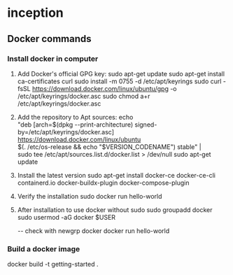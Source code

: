 # inception

## Docker commands

### Install docker in computer

1.  Add Docker's official GPG key:
sudo apt-get update
sudo apt-get install ca-certificates curl
sudo install -m 0755 -d /etc/apt/keyrings
sudo curl -fsSL https://download.docker.com/linux/ubuntu/gpg -o /etc/apt/keyrings/docker.asc
sudo chmod a+r /etc/apt/keyrings/docker.asc

2.  Add the repository to Apt sources:
echo \
  "deb [arch=$(dpkg --print-architecture) signed-by=/etc/apt/keyrings/docker.asc] https://download.docker.com/linux/ubuntu \
  $(. /etc/os-release && echo "$VERSION_CODENAME") stable" | \
  sudo tee /etc/apt/sources.list.d/docker.list > /dev/null
sudo apt-get update

3.  Install the latest version
sudo apt-get install docker-ce docker-ce-cli containerd.io docker-buildx-plugin docker-compose-plugin

4.  Verify the installation
    sudo docker run hello-world

5. After installation to use docker without sudo 
    sudo groupadd docker
    sudo usermod -aG docker $USER

    -- check with
    newgrp docker
    docker run hello-world


### Build a docker image
docker build -t getting-started .